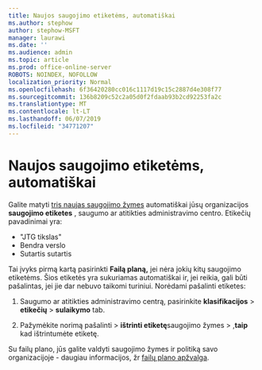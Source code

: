 ```yaml
---
title: Naujos saugojimo etiketėms, automatiškai
ms.author: stephow
author: stephow-MSFT
manager: laurawi
ms.date: ''
ms.audience: admin
ms.topic: article
ms.prod: office-online-server
ROBOTS: NOINDEX, NOFOLLOW
localization_priority: Normal
ms.openlocfilehash: 6f36420280cc016c1117d19c15c2887d4e308f77
ms.sourcegitcommit: 136b8209c52c2a05d0f2fdaab93b2cd92253fa2c
ms.translationtype: MT
ms.contentlocale: lt-LT
ms.lasthandoff: 06/07/2019
ms.locfileid: "34771207"
---
```

# <a name="new-retention-labels-created-automatically"></a>Naujos saugojimo etiketėms, automatiškai

Galite matyti [tris naujas saugojimo žymes](https://docs.microsoft.com/office365/securitycompliance/file-plan-manager#default-retention-labels-and-label-policy) automatiškai jūsų organizacijos **saugojimo etiketes** , saugumo ar atitikties administravimo centro. Etikečių pavadinimai yra:

- "JTG tikslas"
- Bendra verslo
- Sutartis sutartis

Tai įvyks pirmą kartą pasirinkti **Failą planą,** jei nėra jokių kitų saugojimo etiketėms. Šios etiketės yra sukuriamas automatiškai ir, jei reikia, gali būti pašalintas, jei jie dar nebuvo taikomi turiniui. Norėdami pašalinti etiketes:

1. Saugumo ar atitikties administravimo centrą, pasirinkite **klasifikacijos** > **etikečių** > **sulaikymo** tab.

1. Pažymėkite norimą pašalinti > **ištrinti etiketę**saugojimo žymes > ,**taip** kad ištrintumėte etiketę.

Su failų plano, jūs galite valdyti saugojimo žymes ir politiką savo organizacijoje - daugiau informacijos, žr [failų plano apžvalga](https://docs.microsoft.com/office365/securitycompliance/file-plan-manager).